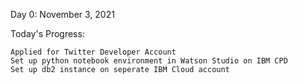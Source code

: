 Day 0: November 3, 2021

Today's Progress:

    Applied for Twitter Developer Account
    Set up python notebook environment in Watson Studio on IBM CPD
    Set up db2 instance on seperate IBM Cloud account
